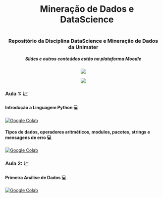 

<div id="user-content-toc">
  <ul>
    <h1 align="center" style="display: inline-block;"> Mineração de Dados e DataScience</h1>
  </ul>
</div>


<h3 align="center"> Repositório da Disciplina DataScience e Mineração de Dados da Unimater </h3>

<h5 align="center"> Slides e outros conteúdos estão na plataforma Moodle </h5>

<p  align="center">
<img src="https://user-images.githubusercontent.com/73097560/115834477-dbab4500-a447-11eb-908a-139a6edaec5c.gif">             
<br>
</p>

<p align="center">
<img src="Imagem/gif.gif"/>
</p>

### Aula 1: :chart_with_upwards_trend:
#### Introdução a Linguagem Python :computer:
 [![Google Colab](https://badgen.net/badge/Launch/on%20Google%20Colab/blue?icon=terminal)](https://colab.research.google.com/github/Rafael-Barbosa/Mineracao-Dados/blob/main/Introducao_ao_Python.ipynb) 

#### Tipos de dados, operadores aritméticos, modulos, pacotes, strings e mensagens de erro :computer:
 [![Google Colab](https://badgen.net/badge/Launch/on%20Google%20Colab/blue?icon=terminal)](https://colab.research.google.com/github/Rafael-Barbosa/Mineracao-Dados/blob/main/Tipos_de_Dados%2C_Operadores_e_Mensagens_de_Erros.ipynb) 

### Aula 2: :chart_with_upwards_trend:
#### Primeira Análise de Dados :computer:
 [![Google Colab](https://badgen.net/badge/Launch/on%20Google%20Colab/blue?icon=terminal)](https://colab.research.google.com/github/Rafael-Barbosa/Mineracao-Dados/blob/main/Primeira_Analise_Dados.ipynb) 